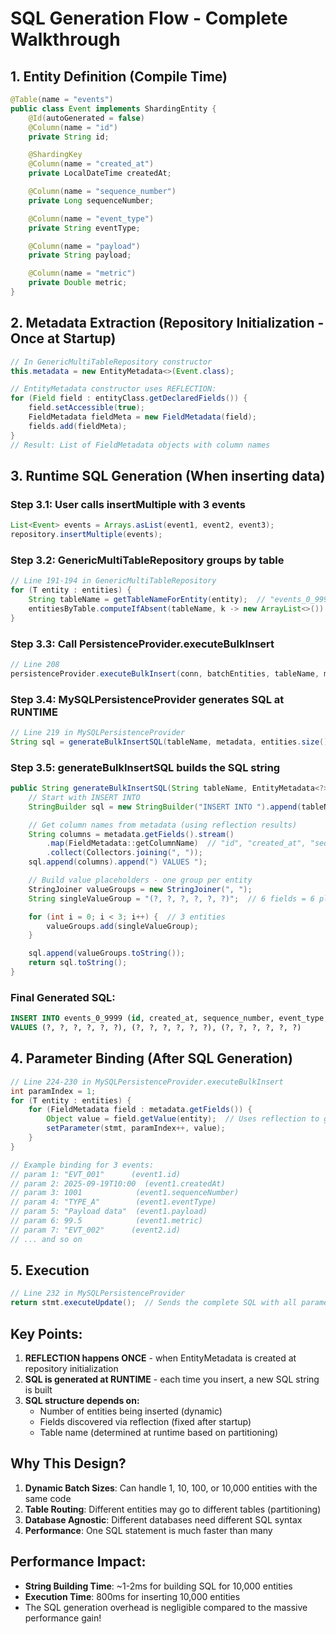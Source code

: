 # SQL Generation Flow - Complete Walkthrough

## 1. Entity Definition (Compile Time)
```java
@Table(name = "events")
public class Event implements ShardingEntity {
    @Id(autoGenerated = false)
    @Column(name = "id")
    private String id;

    @ShardingKey
    @Column(name = "created_at")
    private LocalDateTime createdAt;

    @Column(name = "sequence_number")
    private Long sequenceNumber;

    @Column(name = "event_type")
    private String eventType;

    @Column(name = "payload")
    private String payload;

    @Column(name = "metric")
    private Double metric;
}
```

## 2. Metadata Extraction (Repository Initialization - Once at Startup)
```java
// In GenericMultiTableRepository constructor
this.metadata = new EntityMetadata<>(Event.class);

// EntityMetadata constructor uses REFLECTION:
for (Field field : entityClass.getDeclaredFields()) {
    field.setAccessible(true);
    FieldMetadata fieldMeta = new FieldMetadata(field);
    fields.add(fieldMeta);
}
// Result: List of FieldMetadata objects with column names
```

## 3. Runtime SQL Generation (When inserting data)

### Step 3.1: User calls insertMultiple with 3 events
```java
List<Event> events = Arrays.asList(event1, event2, event3);
repository.insertMultiple(events);
```

### Step 3.2: GenericMultiTableRepository groups by table
```java
// Line 191-194 in GenericMultiTableRepository
for (T entity : entities) {
    String tableName = getTableNameForEntity(entity);  // "events_0_9999"
    entitiesByTable.computeIfAbsent(tableName, k -> new ArrayList<>()).add(entity);
}
```

### Step 3.3: Call PersistenceProvider.executeBulkInsert
```java
// Line 208
persistenceProvider.executeBulkInsert(conn, batchEntities, tableName, metadata);
```

### Step 3.4: MySQLPersistenceProvider generates SQL at RUNTIME
```java
// Line 219 in MySQLPersistenceProvider
String sql = generateBulkInsertSQL(tableName, metadata, entities.size());
```

### Step 3.5: generateBulkInsertSQL builds the SQL string
```java
public String generateBulkInsertSQL(String tableName, EntityMetadata<?> metadata, int entityCount) {
    // Start with INSERT INTO
    StringBuilder sql = new StringBuilder("INSERT INTO ").append(tableName).append(" (");

    // Get column names from metadata (using reflection results)
    String columns = metadata.getFields().stream()
        .map(FieldMetadata::getColumnName)  // "id", "created_at", "sequence_number", etc.
        .collect(Collectors.joining(", "));
    sql.append(columns).append(") VALUES ");

    // Build value placeholders - one group per entity
    StringJoiner valueGroups = new StringJoiner(", ");
    String singleValueGroup = "(?, ?, ?, ?, ?, ?)";  // 6 fields = 6 placeholders

    for (int i = 0; i < 3; i++) {  // 3 entities
        valueGroups.add(singleValueGroup);
    }

    sql.append(valueGroups.toString());
    return sql.toString();
}
```

### Final Generated SQL:
```sql
INSERT INTO events_0_9999 (id, created_at, sequence_number, event_type, payload, metric)
VALUES (?, ?, ?, ?, ?, ?), (?, ?, ?, ?, ?, ?), (?, ?, ?, ?, ?, ?)
```

## 4. Parameter Binding (After SQL Generation)
```java
// Line 224-230 in MySQLPersistenceProvider.executeBulkInsert
int paramIndex = 1;
for (T entity : entities) {
    for (FieldMetadata field : metadata.getFields()) {
        Object value = field.getValue(entity);  // Uses reflection to get value
        setParameter(stmt, paramIndex++, value);
    }
}

// Example binding for 3 events:
// param 1: "EVT_001"      (event1.id)
// param 2: 2025-09-19T10:00  (event1.createdAt)
// param 3: 1001            (event1.sequenceNumber)
// param 4: "TYPE_A"        (event1.eventType)
// param 5: "Payload data"  (event1.payload)
// param 6: 99.5            (event1.metric)
// param 7: "EVT_002"      (event2.id)
// ... and so on
```

## 5. Execution
```java
// Line 232 in MySQLPersistenceProvider
return stmt.executeUpdate();  // Sends the complete SQL with all parameters to MySQL
```

## Key Points:

1. **REFLECTION happens ONCE** - when EntityMetadata is created at repository initialization
2. **SQL is generated at RUNTIME** - each time you insert, a new SQL string is built
3. **SQL structure depends on:**
   - Number of entities being inserted (dynamic)
   - Fields discovered via reflection (fixed after startup)
   - Table name (determined at runtime based on partitioning)

## Why This Design?

1. **Dynamic Batch Sizes**: Can handle 1, 10, 100, or 10,000 entities with the same code
2. **Table Routing**: Different entities may go to different tables (partitioning)
3. **Database Agnostic**: Different databases need different SQL syntax
4. **Performance**: One SQL statement is much faster than many

## Performance Impact:

- **String Building Time**: ~1-2ms for building SQL for 10,000 entities
- **Execution Time**: 800ms for inserting 10,000 entities
- The SQL generation overhead is negligible compared to the massive performance gain!